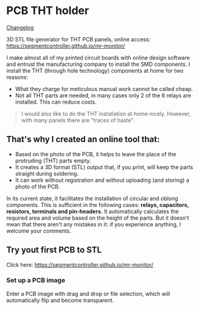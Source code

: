 # PCB THT holder

[Changelog](CHANGELOG.md)

3D STL file generator for THT PCB panels, online access: https://segmentcontroller.github.io/mr-monitor/

I make almost all of my printed circuit boards with online design software and entrust the manufacturing company to install the SMD components. I install the THT (through hole technology) components at home for two reasons:

- What they charge for meticulous manual work cannot be called cheap.
- Not all THT parts are needed, in many cases only 2 of the 6 relays are installed. This can reduce costs.

> I would also like to do the THT installation at home nicely. However, with many panels there are "traces of haste".

## That's why I created an **online tool** that:

- Based on the photo of the PCB, it helps to leave the place of the protruding (THT) parts empty.
- It creates a 3D format (STL) output that, if you print, will keep the parts straight during soldering.
- It can work without registration and without uploading (and storing) a photo of the PCB.

In its current state, it facilitates the installation of circular and oblong components. This is sufficient in the following cases: **relays, capacitors, resistors, terminals and pin-headers.** It automatically calculates the required area and volume based on the height of the parts. But it doesn't mean that there aren't any mistakes in it: if you experience anything, I welcome your comments.

## Try yout first PCB to STL

Click here: https://segmentcontroller.github.io/mr-monitor/

### Set up a PCB image

Enter a PCB image with drag and drop or file selection, which will automatically flip and become transparent.
